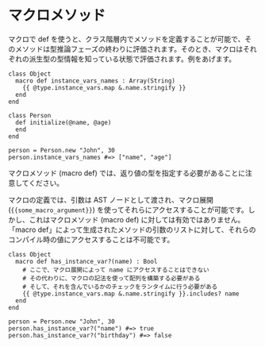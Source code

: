 # マクロメソッド

マクロで def を使うと、クラス階層内でメソッドを定義することが可能で、そのメソッドは型推論フェーズの終わりに評価されます。そのとき、マクロはそれぞれの派生型の型情報を知っている状態で評価されます。例をあげます。

```crystal
class Object
  macro def instance_vars_names : Array(String)
    {{ @type.instance_vars.map &.name.stringify }}
  end
end

class Person
  def initialize(@name, @age)
  end
end

person = Person.new "John", 30
person.instance_vars_names #=> ["name", "age"]
```

マクロメソッド (macro def) では、返り値の型を指定する必要があることに注意してください。

マクロの定義では、引数は AST ノードとして渡され、マクロ展開 (`{{some_macro_argument}}`) を使ってそれらにアクセスすることが可能です。しかし、これはマクロメソッド (macro def) に対しては有効ではありません。「macro def」によって生成されたメソッドの引数のリストに対して、それらのコンパイル時の値にアクセスすることは不可能です。

```crystal
class Object
  macro def has_instance_var?(name) : Bool
    # ここで、マクロ展開によって name にアクセスすることはできない
    # その代わりに、マクロの記法を使って配列を構築する必要がある
    # そして、それを含んでいるかのチェックをランタイムに行う必要がある
    {{ @type.instance_vars.map &.name.stringify }}.includes? name
  end
end

person = Person.new "John", 30
person.has_instance_var?("name") #=> true
person.has_instance_var?("birthday") #=> false
```
